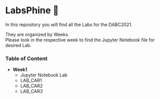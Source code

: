 # LabsPhine :fox_face:

In this repository you will find all the Labs for the DABC2021.

They are organized by Weeks.
<br>
Please look in the respective week to find the Jupyter Notebook file for desired Lab.


### Table of Content
- **Week1**
  - Jupyter Notebook Lab
  - LAB_CAR1
  - LAB_CAR2
  - LAB_CAR3
